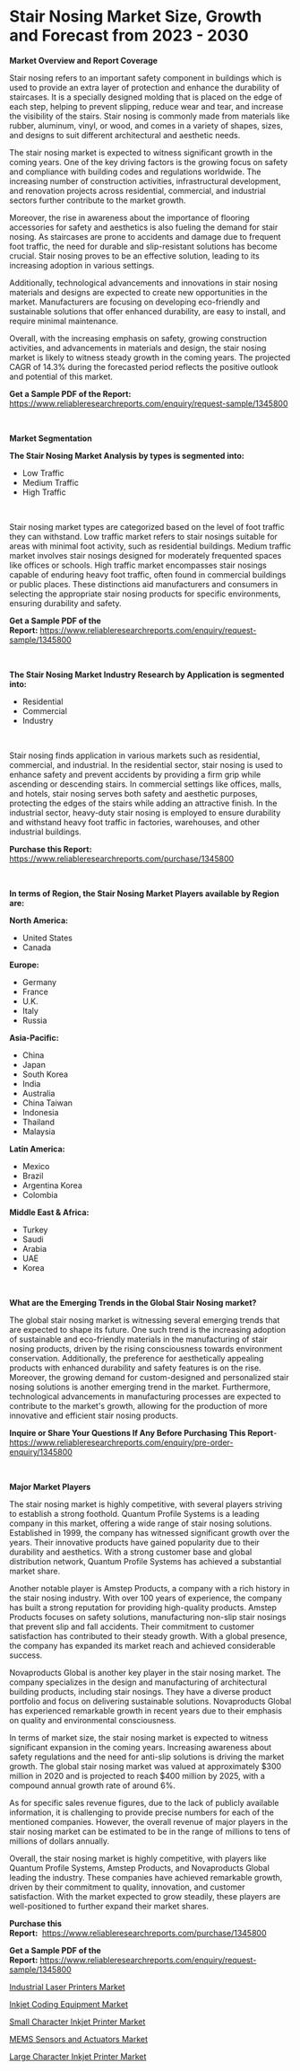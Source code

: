 <p><h1>Stair Nosing Market Size, Growth and Forecast from 2023 - 2030</h1></p><p><strong>Market Overview and Report Coverage</strong></p>
<p><p>Stair nosing refers to an important safety component in buildings which is used to provide an extra layer of protection and enhance the durability of staircases. It is a specially designed molding that is placed on the edge of each step, helping to prevent slipping, reduce wear and tear, and increase the visibility of the stairs. Stair nosing is commonly made from materials like rubber, aluminum, vinyl, or wood, and comes in a variety of shapes, sizes, and designs to suit different architectural and aesthetic needs.</p><p>The stair nosing market is expected to witness significant growth in the coming years. One of the key driving factors is the growing focus on safety and compliance with building codes and regulations worldwide. The increasing number of construction activities, infrastructural development, and renovation projects across residential, commercial, and industrial sectors further contribute to the market growth.</p><p>Moreover, the rise in awareness about the importance of flooring accessories for safety and aesthetics is also fueling the demand for stair nosing. As staircases are prone to accidents and damage due to frequent foot traffic, the need for durable and slip-resistant solutions has become crucial. Stair nosing proves to be an effective solution, leading to its increasing adoption in various settings.</p><p>Additionally, technological advancements and innovations in stair nosing materials and designs are expected to create new opportunities in the market. Manufacturers are focusing on developing eco-friendly and sustainable solutions that offer enhanced durability, are easy to install, and require minimal maintenance.</p><p>Overall, with the increasing emphasis on safety, growing construction activities, and advancements in materials and design, the stair nosing market is likely to witness steady growth in the coming years. The projected CAGR of 14.3% during the forecasted period reflects the positive outlook and potential of this market.</p></p>
<p><strong>Get a Sample PDF of the Report:</strong> <a href="https://www.reliableresearchreports.com/enquiry/request-sample/1345800">https://www.reliableresearchreports.com/enquiry/request-sample/1345800</a></p>
<p>&nbsp;</p>
<p><strong>Market Segmentation</strong></p>
<p><strong>The Stair Nosing Market Analysis by types is segmented into:</strong></p>
<p><ul><li>Low Traffic</li><li>Medium Traffic</li><li>High Traffic</li></ul></p>
<p>&nbsp;</p>
<p><p>Stair nosing market types are categorized based on the level of foot traffic they can withstand. Low traffic market refers to stair nosings suitable for areas with minimal foot activity, such as residential buildings. Medium traffic market involves stair nosings designed for moderately frequented spaces like offices or schools. High traffic market encompasses stair nosings capable of enduring heavy foot traffic, often found in commercial buildings or public places. These distinctions aid manufacturers and consumers in selecting the appropriate stair nosing products for specific environments, ensuring durability and safety.</p></p>
<p><strong>Get a Sample PDF of the Report:</strong>&nbsp;<a href="https://www.reliableresearchreports.com/enquiry/request-sample/1345800">https://www.reliableresearchreports.com/enquiry/request-sample/1345800</a></p>
<p>&nbsp;</p>
<p><strong>The Stair Nosing Market Industry Research by Application is segmented into:</strong></p>
<p><ul><li>Residential</li><li>Commercial</li><li>Industry</li></ul></p>
<p>&nbsp;</p>
<p><p>Stair nosing finds application in various markets such as residential, commercial, and industrial. In the residential sector, stair nosing is used to enhance safety and prevent accidents by providing a firm grip while ascending or descending stairs. In commercial settings like offices, malls, and hotels, stair nosing serves both safety and aesthetic purposes, protecting the edges of the stairs while adding an attractive finish. In the industrial sector, heavy-duty stair nosing is employed to ensure durability and withstand heavy foot traffic in factories, warehouses, and other industrial buildings.</p></p>
<p><strong>Purchase this Report:</strong>&nbsp; <a href="https://www.reliableresearchreports.com/purchase/1345800">https://www.reliableresearchreports.com/purchase/1345800</a></p>
<p>&nbsp;</p>
<p><strong>In terms of Region, the Stair Nosing Market Players available by Region are:</strong></p>
<p>
    <p> <strong> North America: </strong>
        <ul>
            <li>United States</li>
            <li>Canada</li>
        </ul>
        </p> 
    <p> <strong> Europe: </strong>
        <ul>
            <li>Germany</li>
            <li>France</li>
            <li>U.K.</li>
            <li>Italy</li>
            <li>Russia</li>
        </ul>
        </p> 
    <p> <strong> Asia-Pacific: </strong>
        <ul>
            <li>China</li>
            <li>Japan</li>
            <li>South Korea</li>
            <li>India</li>
            <li>Australia</li>
            <li>China Taiwan</li>
            <li>Indonesia</li>
            <li>Thailand</li>
            <li>Malaysia</li>
        </ul>
        </p> 
    <p> <strong> Latin America: </strong>
        <ul>
            <li>Mexico</li>
            <li>Brazil</li>
            <li>Argentina Korea</li>
            <li>Colombia</li>
        </ul>
        </p> 
    <p> <strong> Middle East & Africa: </strong>
        <ul>
            <li>Turkey</li>
            <li>Saudi</li>
            <li>Arabia</li>
            <li>UAE</li>
            <li>Korea</li>
        </ul>
    </p>
    </p>
<p>&nbsp;</p>
<p><strong>What are the Emerging Trends in the Global Stair Nosing market?</strong></p>
<p><p>The global stair nosing market is witnessing several emerging trends that are expected to shape its future. One such trend is the increasing adoption of sustainable and eco-friendly materials in the manufacturing of stair nosing products, driven by the rising consciousness towards environment conservation. Additionally, the preference for aesthetically appealing products with enhanced durability and safety features is on the rise. Moreover, the growing demand for custom-designed and personalized stair nosing solutions is another emerging trend in the market. Furthermore, technological advancements in manufacturing processes are expected to contribute to the market's growth, allowing for the production of more innovative and efficient stair nosing products.</p></p>
<p><strong>Inquire or Share Your Questions If Any Before Purchasing This Report</strong>- <a href="https://www.reliableresearchreports.com/enquiry/pre-order-enquiry/1345800">https://www.reliableresearchreports.com/enquiry/pre-order-enquiry/1345800</a></p>
<p>&nbsp;</p>
<p><strong>Major Market Players</strong></p>
<p><p>The stair nosing market is highly competitive, with several players striving to establish a strong foothold. Quantum Profile Systems is a leading company in this market, offering a wide range of stair nosing solutions. Established in 1999, the company has witnessed significant growth over the years. Their innovative products have gained popularity due to their durability and aesthetics. With a strong customer base and global distribution network, Quantum Profile Systems has achieved a substantial market share.</p><p>Another notable player is Amstep Products, a company with a rich history in the stair nosing industry. With over 100 years of experience, the company has built a strong reputation for providing high-quality products. Amstep Products focuses on safety solutions, manufacturing non-slip stair nosings that prevent slip and fall accidents. Their commitment to customer satisfaction has contributed to their steady growth. With a global presence, the company has expanded its market reach and achieved considerable success.</p><p>Novaproducts Global is another key player in the stair nosing market. The company specializes in the design and manufacturing of architectural building products, including stair nosings. They have a diverse product portfolio and focus on delivering sustainable solutions. Novaproducts Global has experienced remarkable growth in recent years due to their emphasis on quality and environmental consciousness.</p><p>In terms of market size, the stair nosing market is expected to witness significant expansion in the coming years. Increasing awareness about safety regulations and the need for anti-slip solutions is driving the market growth. The global stair nosing market was valued at approximately $300 million in 2020 and is projected to reach $400 million by 2025, with a compound annual growth rate of around 6%.</p><p>As for specific sales revenue figures, due to the lack of publicly available information, it is challenging to provide precise numbers for each of the mentioned companies. However, the overall revenue of major players in the stair nosing market can be estimated to be in the range of millions to tens of millions of dollars annually.</p><p>Overall, the stair nosing market is highly competitive, with players like Quantum Profile Systems, Amstep Products, and Novaproducts Global leading the industry. These companies have achieved remarkable growth, driven by their commitment to quality, innovation, and customer satisfaction. With the market expected to grow steadily, these players are well-positioned to further expand their market shares.</p></p>
<p><strong>Purchase this Report:</strong>&nbsp;&nbsp;<a href="https://www.reliableresearchreports.com/purchase/1345800">https://www.reliableresearchreports.com/purchase/1345800</a></p>
<p></p>
<p><strong>Get a Sample PDF of the Report:</strong>&nbsp;<a href="https://www.reliableresearchreports.com/enquiry/request-sample/1345800">https://www.reliableresearchreports.com/enquiry/request-sample/1345800</a></p>
<p><p><a href="https://medium.com/@judithhoffman05/industrial-laser-printers-market-analysis-its-cagr-market-segmentation-and-global-industry-31a7bc44562b">Industrial Laser Printers Market</a></p><p><a href="https://medium.com/@tammyfreeman2022/inkjet-coding-equipment-market-competitive-analysis-market-trends-and-forecast-to-2030-e9e723517d29">Inkjet Coding Equipment Market</a></p><p><a href="https://medium.com/@anndavis1924/small-character-inkjet-printer-market-competitive-analysis-market-trends-and-forecast-to-2030-2791f6008325">Small Character Inkjet Printer Market</a></p><p><a href="https://medium.com/@anibalstamm1912/mems-sensors-and-actuators-market-size-and-market-trends-complete-industry-overview-2023-to-2030-3d1fa3b07876">MEMS Sensors and Actuators Market</a></p><p><a href="https://medium.com/@angelaarnold1941/large-character-inkjet-printer-market-analysis-and-sze-forecasted-for-period-from-2023-to-2030-fdb6484ad01c">Large Character Inkjet Printer Market</a></p></p>